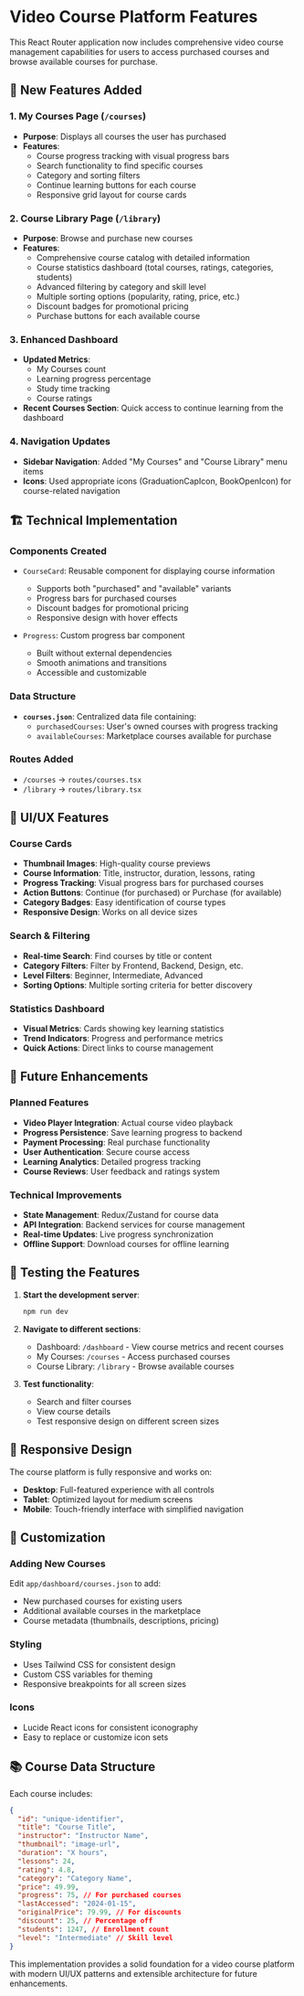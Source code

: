 # Video Course Platform Features

This React Router application now includes comprehensive video course management capabilities for users to access purchased courses and browse available courses for purchase.

## 🎯 New Features Added

### 1. **My Courses Page** (`/courses`)

- **Purpose**: Displays all courses the user has purchased
- **Features**:
  - Course progress tracking with visual progress bars
  - Search functionality to find specific courses
  - Category and sorting filters
  - Continue learning buttons for each course
  - Responsive grid layout for course cards

### 2. **Course Library Page** (`/library`)

- **Purpose**: Browse and purchase new courses
- **Features**:
  - Comprehensive course catalog with detailed information
  - Course statistics dashboard (total courses, ratings, categories, students)
  - Advanced filtering by category and skill level
  - Multiple sorting options (popularity, rating, price, etc.)
  - Discount badges for promotional pricing
  - Purchase buttons for each available course

### 3. **Enhanced Dashboard**

- **Updated Metrics**:
  - My Courses count
  - Learning progress percentage
  - Study time tracking
  - Course ratings
- **Recent Courses Section**: Quick access to continue learning from the dashboard

### 4. **Navigation Updates**

- **Sidebar Navigation**: Added "My Courses" and "Course Library" menu items
- **Icons**: Used appropriate icons (GraduationCapIcon, BookOpenIcon) for course-related navigation

## 🏗️ Technical Implementation

### Components Created

- `CourseCard`: Reusable component for displaying course information

  - Supports both "purchased" and "available" variants
  - Progress bars for purchased courses
  - Discount badges for promotional pricing
  - Responsive design with hover effects

- `Progress`: Custom progress bar component
  - Built without external dependencies
  - Smooth animations and transitions
  - Accessible and customizable

### Data Structure

- **`courses.json`**: Centralized data file containing:
  - `purchasedCourses`: User's owned courses with progress tracking
  - `availableCourses`: Marketplace courses available for purchase

### Routes Added

- `/courses` → `routes/courses.tsx`
- `/library` → `routes/library.tsx`

## 🎨 UI/UX Features

### Course Cards

- **Thumbnail Images**: High-quality course previews
- **Course Information**: Title, instructor, duration, lessons, rating
- **Progress Tracking**: Visual progress bars for purchased courses
- **Action Buttons**: Continue (for purchased) or Purchase (for available)
- **Category Badges**: Easy identification of course types
- **Responsive Design**: Works on all device sizes

### Search & Filtering

- **Real-time Search**: Find courses by title or content
- **Category Filters**: Filter by Frontend, Backend, Design, etc.
- **Level Filters**: Beginner, Intermediate, Advanced
- **Sorting Options**: Multiple sorting criteria for better discovery

### Statistics Dashboard

- **Visual Metrics**: Cards showing key learning statistics
- **Trend Indicators**: Progress and performance metrics
- **Quick Actions**: Direct links to course management

## 🚀 Future Enhancements

### Planned Features

- **Video Player Integration**: Actual course video playback
- **Progress Persistence**: Save learning progress to backend
- **Payment Processing**: Real purchase functionality
- **User Authentication**: Secure course access
- **Learning Analytics**: Detailed progress tracking
- **Course Reviews**: User feedback and ratings system

### Technical Improvements

- **State Management**: Redux/Zustand for course data
- **API Integration**: Backend services for course management
- **Real-time Updates**: Live progress synchronization
- **Offline Support**: Download courses for offline learning

## 🧪 Testing the Features

1. **Start the development server**:

   ```bash
   npm run dev
   ```

2. **Navigate to different sections**:

   - Dashboard: `/dashboard` - View course metrics and recent courses
   - My Courses: `/courses` - Access purchased courses
   - Course Library: `/library` - Browse available courses

3. **Test functionality**:
   - Search and filter courses
   - View course details
   - Test responsive design on different screen sizes

## 📱 Responsive Design

The course platform is fully responsive and works on:

- **Desktop**: Full-featured experience with all controls
- **Tablet**: Optimized layout for medium screens
- **Mobile**: Touch-friendly interface with simplified navigation

## 🔧 Customization

### Adding New Courses

Edit `app/dashboard/courses.json` to add:

- New purchased courses for existing users
- Additional available courses in the marketplace
- Course metadata (thumbnails, descriptions, pricing)

### Styling

- Uses Tailwind CSS for consistent design
- Custom CSS variables for theming
- Responsive breakpoints for all screen sizes

### Icons

- Lucide React icons for consistent iconography
- Easy to replace or customize icon sets

## 📚 Course Data Structure

Each course includes:

```json
{
  "id": "unique-identifier",
  "title": "Course Title",
  "instructor": "Instructor Name",
  "thumbnail": "image-url",
  "duration": "X hours",
  "lessons": 24,
  "rating": 4.8,
  "category": "Category Name",
  "price": 49.99,
  "progress": 75, // For purchased courses
  "lastAccessed": "2024-01-15",
  "originalPrice": 79.99, // For discounts
  "discount": 25, // Percentage off
  "students": 1247, // Enrollment count
  "level": "Intermediate" // Skill level
}
```

This implementation provides a solid foundation for a video course platform with modern UI/UX patterns and extensible architecture for future enhancements.
